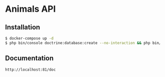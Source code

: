 Animals API
=====================

Installation
------------
```bash
$ docker-compose up -d
$ php bin/console doctrine:database:create --no-interaction && php bin/console doctrine:migrations:migrate --no-interaction
```

Documentation
-------------
```bash
http://localhost:81/doc
```
